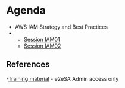 
# Agenda

- AWS IAM Strategy and Best Practices
- - [Session IAM01](https://github.com/e2eSolutionArchitect/academy/blob/main/masterclass/aws/series/session01.md)
  - [Session IAM02](https://github.com/e2eSolutionArchitect/academy/blob/main/masterclass/aws/series/session02.md)

## References
-[Training material](https://github.com/e2eSolutionArchitect/academy-training-contents/tree/main/masterclass/aws/series) - e2eSA Admin access only
